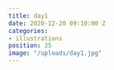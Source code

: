 ```yaml
---
title: day1
date: 2020-12-20 09:10:00 Z
categories:
- illustrations
position: 25
image: "/uploads/day1.jpg"
---
```


